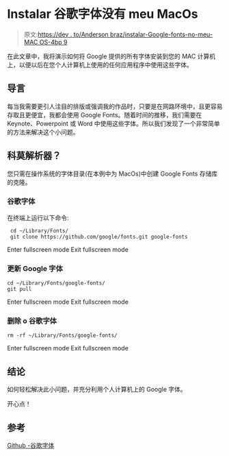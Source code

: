 # Instalar 谷歌字体没有 meu MacOs

> 原文:[https://dev . to/Anderson braz/instalar-Google-fonts-no-meu-MAC OS-4bp 9](https://dev.to/andersonbraz/instalar-google-fonts-no-meu-macos-4bp9)

在此文章中，我将演示如何将 Google 提供的所有字体安装到您的 MAC 计算机上，以便以后在您个人计算机上使用的任何应用程序中使用这些字体。

## 导言

每当我需要更引人注目的排版或强调我的作品时，只要是在网路环境中，且更容易存取且更便宜，我都会使用 Google Fonts。随着时间的推移，我们需要在 Keynote、Powerpoint 或 Word 中使用这些字体。所以我们发现了一个非常简单的方法来解决这个小问题。

## 科莫解析器？

您只需在操作系统的字体目录(在本例中为 MacOs)中创建 Google Fonts 存储库的克隆。

### 谷歌字体

在终端上运行以下命令:

```
 cd ~/Library/Fonts/
 git clone https://github.com/google/fonts.git google-fonts 
```

Enter fullscreen mode Exit fullscreen mode

### 更新 Google 字体

```
cd ~/Library/Fonts/google-fonts/
git pull 
```

Enter fullscreen mode Exit fullscreen mode

### 删除 o 谷歌字体

```
rm -rf ~/Library/Fonts/google-fonts/ 
```

Enter fullscreen mode Exit fullscreen mode

## 结论

如何轻松解决此小问题，并充分利用个人计算机上的 Google 字体。

开心点！

## 参考

[Github -谷歌字体](https://github.com/google/fonts)
